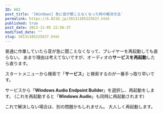 ```yaml
---
ID: 682
post_title: '[Windows] 急に音が聞こえなくなった時の解決方法'
permalink: https://b.0218.jp/20131105225637.html
published: true
post_date: 2013-11-05 22:56:37
modified_date: ""
slug: 20131105225637.html
---
```

普通に作業していたら音が急に聞こえなくなって、プレイヤーを再起動しても直らない。
あまり理由は考えてないですが、オーディオの<strong>サービスを再起動</strong>したら直ります。
<!--more-->
スタートメニューから検索で「<strong>サービス</strong>」と検索するのが一番手っ取り早いです。

サービスから「<strong>Windows Audio Endpoint Builder</strong>」を選択し、再起動をします。
(これを再起動すると「<strong>Windows Audio</strong>」も同時に再起動されます)

これで解決しない場合は、別の問題かもしれません。
大人しく再起動します。